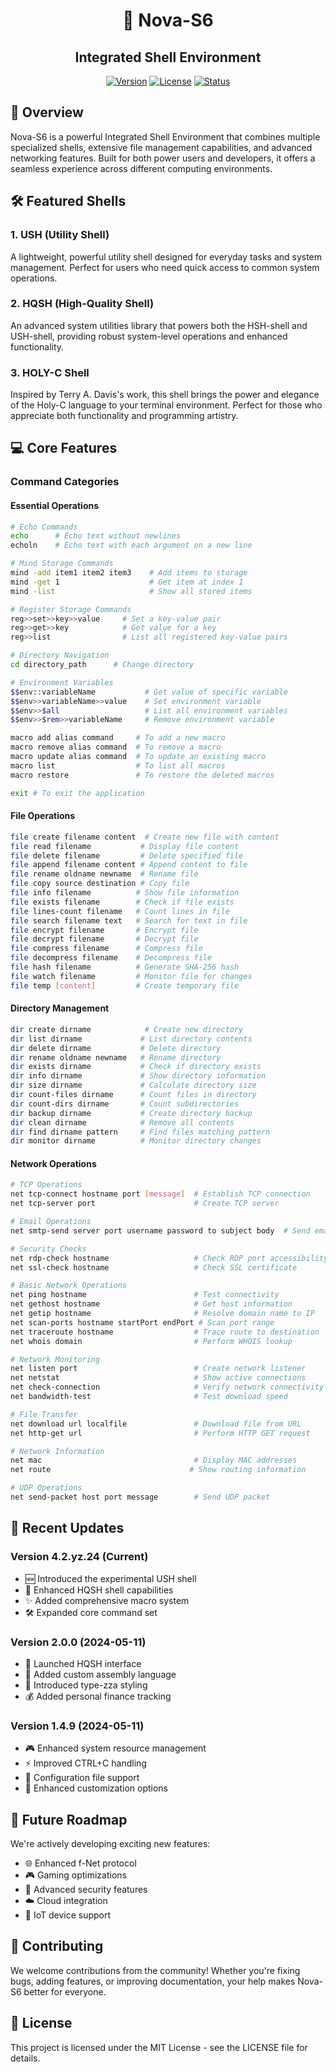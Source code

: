 <h1 align="center">🚀 Nova-S6</h1>
<h2 align="center">Integrated Shell Environment</h2>

<div align="center">
  
[![Version](https://img.shields.io/badge/Version-4.2.yz.24-blue.svg)](https://example.com)
[![License](https://img.shields.io/badge/License-MIT-green.svg)](https://example.com)
[![Status](https://img.shields.io/badge/Status-Active-success.svg)](https://example.com)

</div>

## 🌟 Overview

Nova-S6 is a powerful Integrated Shell Environment that combines multiple specialized shells, extensive file management capabilities, and advanced networking features. Built for both power users and developers, it offers a seamless experience across different computing environments.

## 🛠️ Featured Shells

### 1. USH (Utility Shell)
A lightweight, powerful utility shell designed for everyday tasks and system management. Perfect for users who need quick access to common system operations.

### 2. HQSH (High-Quality Shell)
An advanced system utilities library that powers both the HSH-shell and USH-shell, providing robust system-level operations and enhanced functionality.

### 3. HOLY-C Shell
Inspired by Terry A. Davis's work, this shell brings the power and elegance of the Holy-C language to your terminal environment. Perfect for those who appreciate both functionality and programming artistry.

## 💻 Core Features

### Command Categories

#### Essential Operations
```bash
# Echo Commands
echo      # Echo text without newlines
echoln    # Echo text with each argument on a new line

# Mind Storage Commands
mind -add item1 item2 item3    # Add items to storage
mind -get 1                    # Get item at index 1
mind -list                     # Show all stored items

# Register Storage Commands
reg>>set>>key>>value     # Set a key-value pair
reg>>get>>key            # Get value for a key
reg>>list                # List all registered key-value pairs

# Directory Navigation
cd directory_path      # Change directory

# Environment Variables
$$env::variableName           # Get value of specific variable
$$env>>variableName>>value    # Set environment variable
$$env>>$all                   # List all environment variables
$$env>>$rem>>variableName     # Remove environment variable

macro add alias command     # To add a new macro
macro remove alias command  # To remove a macro
macro update alias command  # To update an existing macro
macro list                  # To list all macros
macro restore               # To restore the deleted macros

exit # To exit the application
```

#### File Operations
```bash
file create filename content  # Create new file with content
file read filename           # Display file content
file delete filename         # Delete specified file
file append filename content # Append content to file
file rename oldname newname  # Rename file
file copy source destination # Copy file
file info filename          # Show file information
file exists filename        # Check if file exists
file lines-count filename   # Count lines in file
file search filename text   # Search for text in file
file encrypt filename       # Encrypt file
file decrypt filename       # Decrypt file
file compress filename      # Compress file
file decompress filename    # Decompress file
file hash filename          # Generate SHA-256 hash
file watch filename         # Monitor file for changes
file temp [content]         # Create temporary file
```

#### Directory Management
```bash
dir create dirname            # Create new directory
dir list dirname             # List directory contents
dir delete dirname           # Delete directory
dir rename oldname newname   # Rename directory
dir exists dirname           # Check if directory exists
dir info dirname             # Show directory information
dir size dirname             # Calculate directory size
dir count-files dirname      # Count files in directory
dir count-dirs dirname       # Count subdirectories
dir backup dirname           # Create directory backup
dir clean dirname            # Remove all contents
dir find dirname pattern     # Find files matching pattern
dir monitor dirname          # Monitor directory changes
```

#### Network Operations
```bash
# TCP Operations
net tcp-connect hostname port [message]  # Establish TCP connection
net tcp-server port                      # Create TCP server

# Email Operations
net smtp-send server port username password to subject body  # Send email

# Security Checks
net rdp-check hostname                   # Check RDP port accessibility
net ssl-check hostname                   # Check SSL certificate

# Basic Network Operations
net ping hostname                        # Test connectivity
net gethost hostname                     # Get host information
net getip hostname                       # Resolve domain name to IP
net scan-ports hostname startPort endPort # Scan port range
net traceroute hostname                  # Trace route to destination
net whois domain                         # Perform WHOIS lookup

# Network Monitoring
net listen port                          # Create network listener
net netstat                              # Show active connections
net check-connection                     # Verify network connectivity
net bandwidth-test                       # Test download speed

# File Transfer
net download url localfile               # Download file from URL
net http-get url                         # Perform HTTP GET request

# Network Information
net mac                                  # Display MAC addresses
net route                               # Show routing information

# UDP Operations
net send-packet host port message        # Send UDP packet
```

## 🎯 Recent Updates

### Version 4.2.yz.24 (Current)
- 🆕 Introduced the experimental USH shell
- 🔄 Enhanced HQSH shell capabilities
- ✨ Added comprehensive macro system
- 🛠️ Expanded core command set

### Version 2.0.0 (2024-05-11)
- 🚀 Launched HQSH interface
- 📝 Added custom assembly language
- 💫 Introduced type-zza styling
- 💰 Added personal finance tracking

### Version 1.4.9 (2024-05-11)
- 🎮 Enhanced system resource management
- ⚡ Improved CTRL+C handling
- 🔧 Configuration file support
- 🎨 Enhanced customization options

## 🔮 Future Roadmap

We're actively developing exciting new features:

- 🌐 Enhanced f-Net protocol
- 🎮 Gaming optimizations
- 🔐 Advanced security features
- ☁️ Cloud integration
- 🤖 IoT device support

## 🤝 Contributing

We welcome contributions from the community! Whether you're fixing bugs, adding features, or improving documentation, your help makes Nova-S6 better for everyone.

## 📝 License

This project is licensed under the MIT License - see the LICENSE file for details.